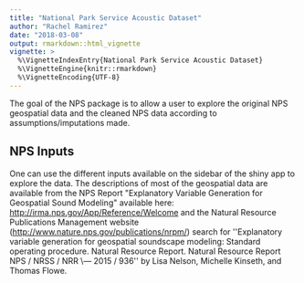 ```yaml
---
title: "National Park Service Acoustic Dataset"
author: "Rachel Ramirez"
date: "2018-03-08"
output: rmarkdown::html_vignette
vignette: >
  %\VignetteIndexEntry{National Park Service Acoustic Dataset}
  %\VignetteEngine{knitr::rmarkdown}
  %\VignetteEncoding{UTF-8}
---
```



The goal of the NPS package is to allow a user to explore the original NPS geospatial data and the cleaned NPS data according to assumptions/imputations made.  

## NPS Inputs

One can use the different inputs available on the sidebar of the shiny app to explore the data. The descriptions of most of the geospatial data are available from the NPS Report "Explanatory Variable Generation for Geospatial Sound Modeling" available here: http://irma.nps.gov/App/Reference/Welcome and the Natural Resource Publications Management website (http://www.nature.nps.gov/publications/nrpm/) search for ''Explanatory variable generation for geospatial soundscape modeling: Standard operating procedure. Natural Resource Report. Natural Resource Report NPS / NRSS / NRR \— 2015 / 936'' by Lisa Nelson, Michelle Kinseth, and Thomas Flowe.


